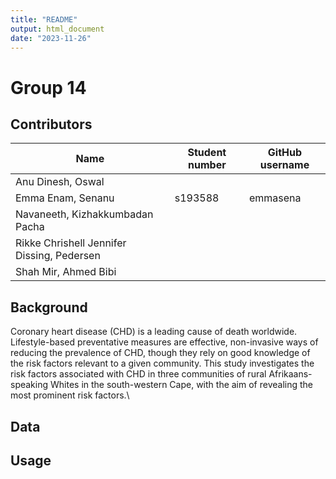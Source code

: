 ```yaml
---
title: "README"
output: html_document
date: "2023-11-26"
---
```


# Group 14

## Contributors

| Name                                       | Student number | GitHub username |
|--------------------------------------------|----------------|-----------------|
| Anu Dinesh, Oswal                          |                |                 |
| Emma Enam, Senanu                          | s193588        | emmasena        |
| Navaneeth, Kizhakkumbadan Pacha            |                |                 |
| Rikke Chrishell Jennifer Dissing, Pedersen |                |                 |
| Shah Mir, Ahmed Bibi                       |                |                 |

## Background

Coronary heart disease (CHD) is a leading cause of death worldwide. Lifestyle-based preventative measures are effective, non-invasive ways of reducing the prevalence of CHD, though they rely on good knowledge of the risk factors relevant to a given community. This study investigates the risk factors associated with CHD in three communities of rural Afrikaans-speaking Whites in the south-western Cape, with the aim of revealing the most prominent risk factors.\

## Data

## Usage
